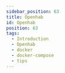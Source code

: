 ```yaml
---
sidebar_position: 63
title: Openhab
id: Openhab
position: 63
tags:
  - Introduction
  - Openhab
  - docker
  - docker-compose
  - tips
---
```

